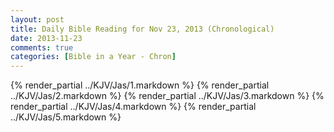 ```yaml
---
layout: post
title: Daily Bible Reading for Nov 23, 2013 (Chronological)
date: 2013-11-23
comments: true
categories: [Bible in a Year - Chron]
---
```

{% render_partial ../KJV/Jas/1.markdown %}
{% render_partial ../KJV/Jas/2.markdown %}
{% render_partial ../KJV/Jas/3.markdown %}
{% render_partial ../KJV/Jas/4.markdown %}
{% render_partial ../KJV/Jas/5.markdown %}
